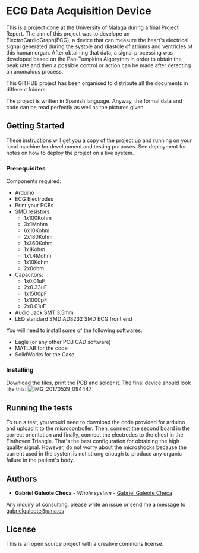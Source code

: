 # ECG Data Acquisition Device
This is a project done at the University of Malaga during a final Project Report. The aim of this project was to develope an ElectroCardioGraph(ECG), a device that can measure the heart's electrical signal generated during the systole and diastole of atriums and ventricles of this human organ. After obtaining that data, a signal processing was developed based on the Pan-Tompkins Algorythm in order to obtain the peak rate and then a possible control or action can be made after detecting an anomalous process.

This GITHUB project has been organised to distribute all the documents in different folders. 

The project is written in Spanish language. Anyway, the formal data and code can be read perfectly as well as the pictures given.

## Getting Started

These instructions will get you a copy of the project up and running on your local machine for development and testing purposes. See deployment for notes on how to deploy the project on a live system.

### Prerequisites

Components required:
- Arduino
- ECG Electrodes
- Print your PCBs
- SMD resistors:
  - 1x100Kohm
  - 3x1Mohm
  - 6x10Kohm
  - 2x180Kohm
  - 1x360Kohm
  - 1x1Kohm
  - 1x1.4Mohm
  - 1x10Kohm
  - 2x0ohm
- Capacitors:
  - 1x0.01uF
  - 2x0.33uF
  - 1x1500pF
  - 1x1000pF
  - 2x0.01uF
- Audio Jack SMT 3.5mm
- LED standard SMD
AD8232 SMD ECG front end

You will need to install some of the following softwares:
- Eagle (or any other PCB CAD software)
- MATLAB for the code
- SolidWorks for the Case

### Installing

Download the files, print the PCB and solder it. The final device should look like this:
![IMG_20170529_094447](https://user-images.githubusercontent.com/16301652/57015485-f528a600-6c0c-11e9-973a-2b1ea5bc4ee7.jpg)


## Running the tests

To run a test, you would need to download the code provided for arduino and upload it to the microcontroller. Then, connect the second board in the correct orientation and finally, connect the electrodes to the chest in the Einthoven Triangle. That's the best configuration for obtaining the high quality signal. However, do not worry about the microshocks because the current used in the system is not strong enough to produce any organic failure in the patient's body.

## Authors

* **Gabriel Galeote Checa** - *Whole system* - [Gabriel Galeote Checa](https://github.com/GGChe)

Any inquiry of consulting, please write an issue or send me a message to gabrielgaleote@uma.es

## License

This is an open source project with a creative commons license.













